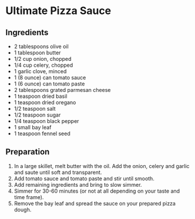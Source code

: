 # Ultimate Pizza Sauce  
  
## Ingredients  
- 2 tablespoons olive oil
- 1 tablespoon butter
- 1/2 cup onion, chopped
- 1/4 cup celery, chopped
- 1 garlic clove, minced
- 1 (8 ounce) can tomato sauce
- 1 (6 ounce) can tomato paste
- 2 tablespoons grated parmesan cheese
- 1 teaspoon dried basil
- 1 teaspoon dried oregano
- 1/2 teaspoon salt
- 1/2 teaspoon sugar
- 1/4 teaspoon black pepper
- 1 small bay leaf
- 1 teaspoon fennel seed
  
## Preparation  
1. In a large skillet, melt butter with the oil. Add the onion, celery and garlic and saute until soft and transparent.  
2. Add tomato sauce and tomato paste and stir until smooth.  
3. Add remaining ingredients and bring to slow simmer.  
4. Simmer for 30-60 minutes (or not at all depending on your taste and time frame).  
5. Remove the bay leaf and spread the sauce on your prepared pizza dough.  
  


